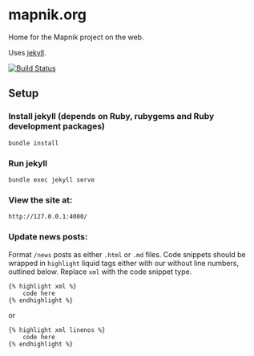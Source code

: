 # mapnik.org

Home for the Mapnik project on the web.

Uses [jekyll](https://github.com/mojombo/jekyll).


[![Build Status](https://travis-ci.org/mapnik/mapnik.github.com.svg?branch=master)](https://travis-ci.org/mapnik/mapnik.github.com)

## Setup

### Install jekyll (depends on Ruby, rubygems and Ruby development packages)

    bundle install

### Run jekyll

    bundle exec jekyll serve

### View the site at:

    http://127.0.0.1:4000/


### Update news posts:

Format `/news` posts as either `.html` or `.md` files. Code snippets should be wrapped in `highlight` liquid tags either with our without line numbers, outlined below. Replace `xml` with the code snippet type.

```
{% highlight xml %} 
	code here 
{% endhighlight %}
``` 

or 

```
{% highlight xml linenos %} 
	code here 
{% endhighlight %}
```
